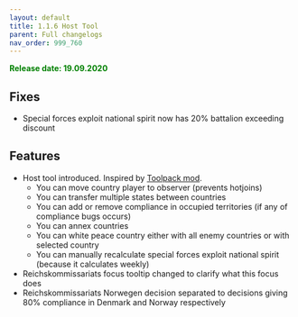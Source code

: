 ```yaml
---
layout: default
title: 1.1.6 Host Tool
parent: Full changelogs
nav_order: 999_760
---
```


<p style="color: green; font-weight: bold">Release date: 19.09.2020</p>

## Fixes
- Special forces exploit national spirit now has 20% battalion exceeding discount

## Features
- Host tool introduced. Inspired by [Toolpack mod](https://steamcommunity.com/sharedfiles/filedetails/?id=1417069016).
  - You can move country player to observer (prevents hotjoins)
  - You can transfer multiple states between countries
  - You can add or remove compliance in occupied territories (if any of compliance bugs occurs)
  - You can annex countries 
  - You can white peace country either with all enemy countries or with selected country
  - You can manually recalculate special forces exploit national spirit (because it calculates weekly)
- Reichskommissariats focus tooltip changed to clarify what this focus does
- Reichskommissariats Norwegen decision separated to decisions giving 80% compliance in Denmark and Norway respectively 

